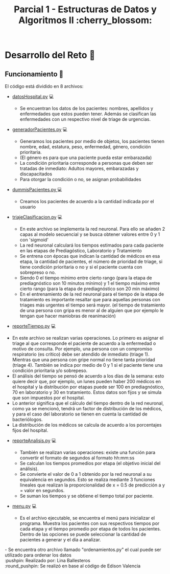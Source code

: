 
<h1 align="center">
  Parcial 1 - Estructuras de Datos y Algoritmos II :cherry_blossom:
  <br>
</h1>
  <br>
  </h1>
</p>
</p>



# Desarrollo del Reto :herb:
## Funcionamiento :mushroom:

El código está dividido en 8 archivos:

* [datosHospital.py](datosHospital.py) 	:computer:

  - Se encuentran los datos de los pacientes: nombres, apellidos y enfermedades que estos pueden tener. Además se clasifican las enfermedades con un respectivo nivel de triage de urgencias.

* [generadorPacientes.py](generadorPacientes.py) 	:computer:

  - Generamos los pacientes por medio de objetos, los pacientes tienen nombre, edad, estatura, peso, enfermedad, género, condición prioritaria.
  - (El género es para que una paciente pueda estar embarazada)
  - La condición prioritaria corresponde a personas que deben ser tratadas de inmediato: Adultos mayores, embarazadas y discapacitados
  - Para otorgar la condición o no, se asignan probabilidades

* [dummisPacientes.py ](dummisPacientes.py) 	:computer:

  - Creamos los pacientes de acuerdo a la cantidad indicada por el usuario
  
* [triajeClasificacion.py](triajeClasificacion.py) 	:computer:

  - En este archivo se implementa la red neuronal. Para ello se añaden 2 capas al modelo secuencial y se busca obtener valores entre 0 y 1 con 'sigmoid'
  - La red neuronal calculará los tiempos estimados para cada paciente en las etapas de Prediagóstico, Laboratorio y Tratamiento
  - Se entrena con épocas que indican la cantidad de médicos en esa etapa, la cantidad de pacientes, el número de prioridad de triage, si tiene condición prioritaria o no y si el paciente cuenta con sobrepreso o no. 
  - Siendo 0 el tiempo mínimo entre cierto rango (para la etapa de prediagnóstico son 10 minutos mínimo) y 1 el tiempo máximo entre cierto rango (para la etapa de prediagnóstico son 20 min máximo)
  - En el entrenamiento de la red neuronal para el tiempo de la etapa de tratamiento es importante resaltar que para aquellas personas con triages más urgentes el tiempo será mayor. (el tiempo de tratamiento de una persona con gripa es menor al de alguien que por ejemplo le tengan que hacer maniobras de reanimación)
  
 * [reporteTiempo.py](reporteTiempo.py) 	:computer:

  - En este archivo se realizan varias operaciones. Lo primero es asignar el triage al que corresponde el paciente de acuerdo a la enfermedad o motivo de consulta. Por ejemplo, una persona con un compromiso respiratorio (es crítico) debe ser atendido de inmediato (triage 1). Mientras que una persona con gripe normal no tiene tanta prioridad (triage 4). También se indica por medio de 0 y 1 si el paciente tiene una condición prioritaria y/o sobrepeso.
  - El análisis del tiempo se pensó de acuerdo a los días de la semana: esto quiere decir que, por ejemplo, un lunes pueden haber 200 médicos en el hospital y la distribución por etapas puede ser 100 en prediagnóstico, 70 en laboratorio y 30 en tratamiento. Estos datos son fijos y se simula que son impuestos por el hospital. 
  - Lo anterior significa que el cálculo del tiempo dentro de la red neuronal, como ya se mencionó, tendrá un factor de distribución de los médicos, y para el caso del laboratorio se tienen en cuenta la cantidad de bacteriólogos.
  - La distribución de los médicos se calcula de acuerdo a los porcentajes fijos del hospital.
  
* [reporteAnalisis.py](reporteAnalisis.py) 	:computer:

  - También se realizan varias operaciones: existe una función para convertir el formato de segundos al formato hh:mm:ss
  - Se calculan los tiempos promedios por etapa (el objetivo inicial del análisis).
  - Se convierte el valor de 0 a 1 obtenido por la red neuronal a su equivalencia en segundos. Esto se realiza mediante 3 funciones lineales que realizan la proporcionalidad de x = 0.5 de predicción a y = valor en segundos.
  - Se suman los tiempos y se obtiene el tiempo total por paciente.
  
* [menu.py](menu.py) 	:computer:

  - Es el archivo ejecutable, se encuentra el menú para inicializar el programa. Muestra los pacientes con sus respectivos tiempos por cada etapa y el tiempo promedio por etapa de todos los pacientes. Dentro de las opciones se puede seleccionar la cantidad de pacientes a generar y el día a analizar. 
  
</p>
</p>
- Se encuentra otro archivo llamado "ordenamientos.py" el cual puede ser utilizado para ordenar los datos
  <br>
:pushpin: Realizado por: Lina Ballesteros
  <br>
:round_pushpin: Se realizó en base al código de Edison Valencia
